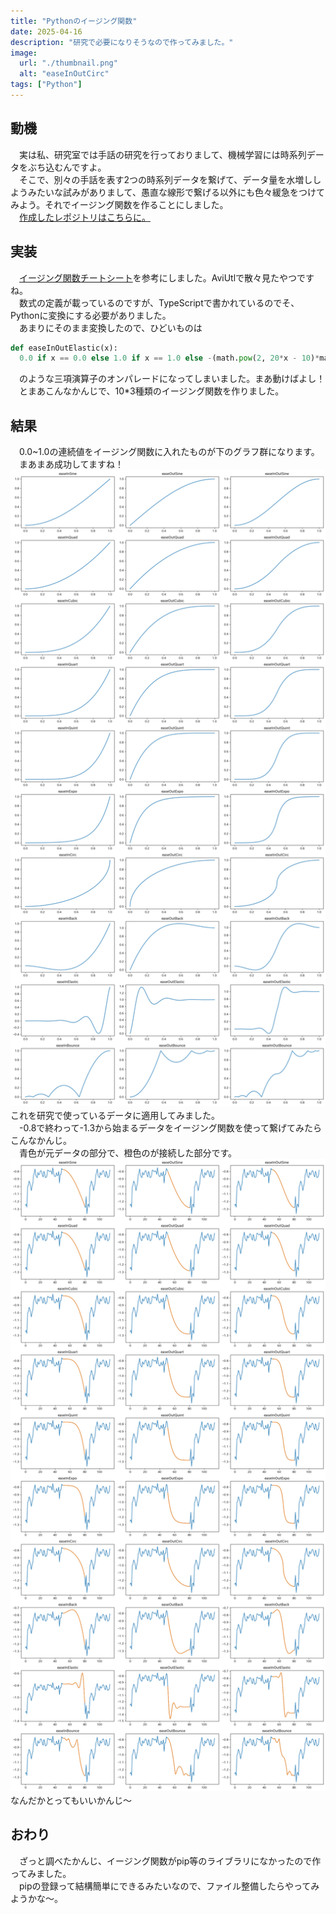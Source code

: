 ```yaml
---
title: "Pythonのイージング関数"
date: 2025-04-16
description: "研究で必要になりそうなので作ってみました。"
image:
  url: "./thumbnail.png"
  alt: "easeInOutCirc"
tags: ["Python"]
---
```


## 動機
　実は私、研究室では手話の研究を行っておりまして、機械学習には時系列データをぶち込むんですよ。  
　そこで、別々の手話を表す2つの時系列データを繋げて、データ量を水増ししようみたいな試みがありまして、愚直な線形で繋げる以外にも色々緩急をつけてみよう。それでイージング関数を作ることにしました。  
　[作成したレポジトリはこちらに。](https://github.com/Tamagosushio/Easing-Python)  

## 実装
　[イージング関数チートシート](https://easings.net/ja)を参考にしました。AviUtlで散々見たやつですね。  
　数式の定義が載っているのですが、TypeScriptで書かれているのでそ、Pythonに変換にする必要がありました。  
　あまりにそのまま変換したので、ひどいものは
```python
def easeInOutElastic(x):
  0.0 if x == 0.0 else 1.0 if x == 1.0 else -(math.pow(2, 20*x - 10)*math.sin((20*x - 11.125) * __c5__))/2 if x < 0.5 else (math.pow(2, -20*x + 10)*math.sin((20*x - 11.125)*__c5__))/2 + 1
```
　のような三項演算子のオンパレードになってしまいました。まあ動けばよし！  
　とまあこんなかんじで、10*3種類のイージング関数を作りました。

## 結果
　0.0~1.0の連続値をイージング関数に入れたものが下のグラフ群になります。  
　まあまあ成功してますね！
　![イージング関数](./0010.png)
　これを研究で使っているデータに適用してみました。  
　-0.8で終わって-1.3から始まるデータをイージング関数を使って繋げてみたらこんなかんじ。  
　青色が元データの部分で、橙色のが接続した部分です。
　![実際の使用例](./0020.png)
　なんだかとってもいいかんじ～  

## おわり
　ざっと調べたかんじ、イージング関数がpip等のライブラリになかったので作ってみました。  
　pipの登録って結構簡単にできるみたいなので、ファイル整備したらやってみようかな～。

